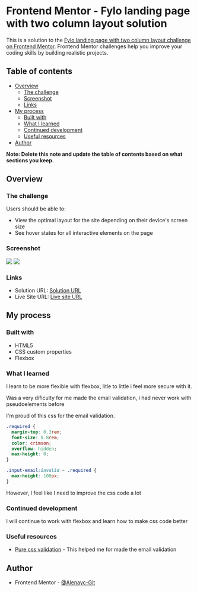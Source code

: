 # Frontend Mentor - Fylo landing page with two column layout solution

This is a solution to the [Fylo landing page with two column layout challenge on Frontend Mentor](https://www.frontendmentor.io/challenges/fylo-landing-page-with-two-column-layout-5ca5ef041e82137ec91a50f5). Frontend Mentor challenges help you improve your coding skills by building realistic projects.

## Table of contents

- [Overview](#overview)
  - [The challenge](#the-challenge)
  - [Screenshot](#screenshot)
  - [Links](#links)
- [My process](#my-process)
  - [Built with](#built-with)
  - [What I learned](#what-i-learned)
  - [Continued development](#continued-development)
  - [Useful resources](#useful-resources)
- [Author](#author)

**Note: Delete this note and update the table of contents based on what sections you keep.**

## Overview

### The challenge

Users should be able to:

- View the optimal layout for the site depending on their device's screen size
- See hover states for all interactive elements on the page

### Screenshot

![](./image/Desktop.png)
![](./image/Mobile.png)

### Links

- Solution URL: [Solution URL](https://your-solution-url.com)
- Live Site URL: [Live site URL](https://your-live-site-url.com)

## My process

### Built with

- HTML5
- CSS custom properties
- Flexbox

### What I learned

I learn to be more flexible with flexbox, litle to little i feel more secure with it.

Was a very dificulty for me made the email validation, i had never work with pseudoelements before

I'm proud of this css for the email validation.

```css
.required {
  margin-top: 0.3rem;
  font-size: 0.8rem;
  color: crimson;
  overflow: hidden;
  max-height: 0;
}

.input-email:invalid ~ .required {
  max-height: 100px;
}
```

However, I feel like I need to improve the css code a lot

### Continued development

I will continue to work with flexbox and learn how to make css code better

### Useful resources

- [Pure css validation](https://www.youtube.com/watch?v=qjx0FF1eahE&t=679s&ab_channel=VIPTutorials) - This helped me for made the email validation

## Author

- Frontend Mentor - [@Alenayc-Git](https://www.frontendmentor.io/profile/Alenayc-Git)
